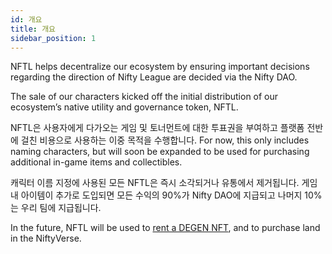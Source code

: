 ```yaml
---
id: 개요
title: 개요
sidebar_position: 1
---
```


NFTL helps decentralize our ecosystem by ensuring important decisions regarding the direction of Nifty League are decided via the Nifty DAO.

The sale of our characters kicked off the initial distribution of our ecosystem’s native utility and governance token, NFTL.

NFTL은 사용자에게 다가오는 게임 및 토너먼트에 대한 투표권을 부여하고 플랫폼 전반에 걸친 비용으로 사용하는 이중 목적을 수행합니다. For now, this only includes naming characters, but will soon be expanded to be used for purchasing additional in-game items and collectibles.

캐릭터 이름 지정에 사용된 모든 NFTL은 즉시 소각되거나 유통에서 제거됩니다. 게임 내 아이템이 추가로 도입되면 모든 수익의 90%가 Nifty DAO에 지급되고 나머지 10%는 우리 팀에 지급됩니다.

In the future, NFTL will be used to [rent a DEGEN NFT](http://localhost:3000/guides/rentals/rental-overview), and to purchase land in the NiftyVerse.
